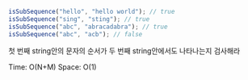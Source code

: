 ```js
isSubSequence("hello", "hello world"); // true
isSubSequence("sing", "sting"); // true
isSubSequence("abc", "abracadabra"); // true
isSubSequence("abc", "acb"); // false
```

첫 번째 string안의 문자의 순서가 두 번째 string안에서도 나타나는지 검사해라

Time: O(N+M)
Space: O(1)
